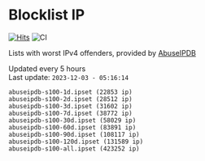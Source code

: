 # Blocklist IP

[![Hits](https://hits.seeyoufarm.com/api/count/incr/badge.svg?url=https%3A%2F%2Fgithub.com%2Fborestad%2Fblocklist-ip%2F&count_bg=%2379C83D&title_bg=%23555555&icon=&icon_color=%23E7E7E7&title=hits&edge_flat=false)](https://hits.seeyoufarm.com)  ![CI](https://img.shields.io/github/workflow/status/borestad/blocklist-ip/CI?style=flat-square)

Lists with worst IPv4 offenders, provided by [AbuseIPDB](https://www.abuseipdb.com/)

<!-- FOOTER-PLACEHOLDER -->
Updated every 5 hours<br>
Last update: `2023-12-03 - 05:16:14`
```
abuseipdb-s100-1d.ipset (22853 ip)
abuseipdb-s100-2d.ipset (28512 ip)
abuseipdb-s100-3d.ipset (31602 ip)
abuseipdb-s100-7d.ipset (38772 ip)
abuseipdb-s100-30d.ipset (58029 ip)
abuseipdb-s100-60d.ipset (83891 ip)
abuseipdb-s100-90d.ipset (108117 ip)
abuseipdb-s100-120d.ipset (131589 ip)
abuseipdb-s100-all.ipset (423252 ip)
```

